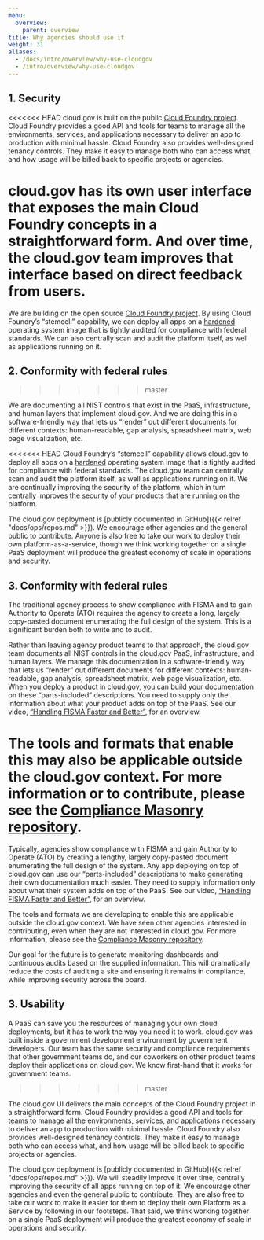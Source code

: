 ```yaml
---
menu:
  overview:
    parent: overview
title: Why agencies should use it
weight: 31
aliases:
  - /docs/intro/overview/why-use-cloudgov
  - /intro/overview/why-use-cloudgov
---
```


## 1. Security

<<<<<<< HEAD
cloud.gov is built on the public [Cloud Foundry project](http://www.cloudfoundry.org/). Cloud Foundry provides a good API and tools for teams to manage all the environments, services, and applications necessary to deliver an app to production with minimal hassle. Cloud Foundry also provides well-designed tenancy controls. They make it easy to manage both who can access what, and how usage will be billed back to specific projects or agencies.

cloud.gov has its own user interface that exposes the main Cloud Foundry concepts in a straightforward form. And over time, the cloud.gov team improves that interface based on direct feedback from users.
=======
We are building on the open source [Cloud Foundry project](http://www.cloudfoundry.org/). By using Cloud Foundry’s “stemcell” capability, we can deploy all apps on a [hardened](https://github.com/18F/cg-harden-boshrelease) operating system image that is tightly audited for compliance with federal standards. We can also centrally scan and audit the platform itself, as well as applications running on it.

## 2. Conformity with federal rules
>>>>>>> master

We are documenting all NIST controls that exist in the PaaS, infrastructure, and human layers that implement cloud.gov. And we are doing this in a software-friendly way that lets us “render” out different documents for different contexts: human-readable, gap analysis, spreadsheet matrix, web page visualization, etc.

<<<<<<< HEAD
Cloud Foundry’s “stemcell” capability allows cloud.gov to deploy all apps on a [hardened](https://github.com/18F/cg-harden-boshrelease) operating system image that is tightly audited for compliance with federal standards. The cloud.gov team can centrally scan and audit the platform itself, as well as applications running on it. We are continually improving the security of the platform, which in turn centrally improves the security of your products that are running on the platform.

The cloud.gov deployment is [publicly documented in GitHub]({{< relref "docs/ops/repos.md" >}}). We encourage other agencies and the general public to contribute. Anyone is also free to take our work to deploy their own platform-as-a-service, though we think working together on a single PaaS deployment will produce the greatest economy of scale in operations and security.

## 3. Conformity with federal rules
The traditional agency process to show compliance with FISMA and to gain Authority to Operate (ATO) requires the agency to create a long, largely copy-pasted document enumerating the full design of the system. This is a significant burden both to write and to audit.

Rather than leaving agency product teams to that approach, the cloud.gov team documents all NIST controls in the cloud.gov PaaS, infrastructure, and human layers. We manage this documentation in a software-friendly way that lets us “render” out different documents for different contexts: human-readable, gap analysis, spreadsheet matrix, web page visualization, etc. When you deploy a product in cloud.gov, you can build your documentation on these “parts-included” descriptions. You need to supply only the information about what your product adds on top of the PaaS. See our video, [“Handling FISMA Faster and Better”](https://www.youtube.com/watch?v=T1S52B1-NT4), for an overview.

The tools and formats that enable this may also be applicable outside the cloud.gov context. For more information or to contribute, please see the [Compliance Masonry repository](https://github.com/opencontrol/compliance-masonry).
=======
Typically, agencies show compliance with FISMA and gain Authority to Operate (ATO) by creating a lengthy, largely copy-pasted document enumerating the full design of the system. Any app deploying on top of cloud.gov can use our “parts-included” descriptions to make generating their own documentation much easier. They need to supply information only about what their system adds on top of the PaaS. See our video, [“Handling FISMA Faster and Better”](https://www.youtube.com/watch?v=T1S52B1-NT4), for an overview.

The tools and formats we are developing to enable this are applicable outside the cloud.gov context. We have seen other agencies interested in contributing, even when they are not interested in cloud.gov. For more information, please see the [Compliance Masonry repository](https://github.com/opencontrol/compliance-masonry).

Our goal for the future is to generate monitoring dashboards and continuous audits based on the supplied information. This will dramatically reduce the costs of auditing a site and ensuring it remains in compliance, while improving security across the board.

## 3. Usability

A PaaS can save you the resources of managing your own cloud deployments, but it has to work the way you need it to work. cloud.gov was built inside a government development environment by government developers. Our team has the same security and compliance requirements that other government teams do, and our coworkers on other product teams deploy their applications on cloud.gov. We know first-hand that it works for government teams.
>>>>>>> master

The cloud.gov UI delivers the main concepts of the Cloud Foundry project in a straightforward form. Cloud Foundry provides a good API and tools for teams to manage all the environments, services, and applications necessary to deliver an app to production with minimal hassle. Cloud Foundry also provides well-designed tenancy controls. They make it easy to manage both who can access what, and how usage will be billed back to specific projects or agencies.

The cloud.gov deployment is [publicly documented in GitHub]({{< relref "docs/ops/repos.md" >}}). We will steadily improve it over time, centrally improving the security of all apps running on top of it. We encourage other agencies and even the general public to contribute. They are also free to take our work to make it easier for them to deploy their own Platform as a Service by following in our footsteps. That said, we think working together on a single PaaS deployment will produce the greatest economy of scale in operations and security.
